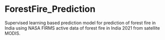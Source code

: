 # ForestFire_Prediction
Supervised learning based prediction model for prediction of forest fire in India using NASA FIRMS active  data of forest fire in India 2021  from  satellite MODIS.
